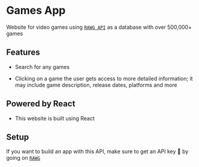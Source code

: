 # Games App

Website for video games using [`RAWG API`](https://rawg.io/apidocs) as a database with over 500,000+ games

## Features

- Search for any games

- Clicking on a game the user gets access to more detailed information; it may include game description, release dates, platforms and more

## Powered by React

- This website is built using React

## Setup

If you want to build an app with this API, make sure to get an API key 🔑 by going on [`RAWG`](https://rawg.io/apidocs)
